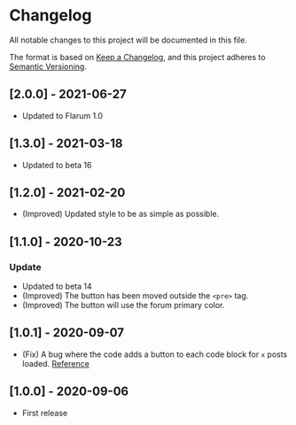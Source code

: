 # Changelog

All notable changes to this project will be documented in this file.

The format is based on [Keep a Changelog](https://keepachangelog.com/en/1.0.0/),
and this project adheres to [Semantic Versioning](https://semver.org/spec/v2.0.0.html).

## [2.0.0] - 2021-06-27

- Updated to Flarum 1.0

## [1.3.0] - 2021-03-18

- Updated to beta 16

## [1.2.0] - 2021-02-20

- (Improved) Updated style to be as simple as possible.

## [1.1.0] - 2020-10-23

### Update

- Updated to beta 14
- (Improved) The button has been moved outside the `<pre>` tag.
- (Improved) The button will use the forum primary color.

## [1.0.1] - 2020-09-07

- (Fix) A bug where the code adds a button to each code block for `x` posts loaded. [Reference](https://discuss.flarum.org/d/24852-copy-code-to-clipboard/3)

## [1.0.0] - 2020-09-06

- First release

